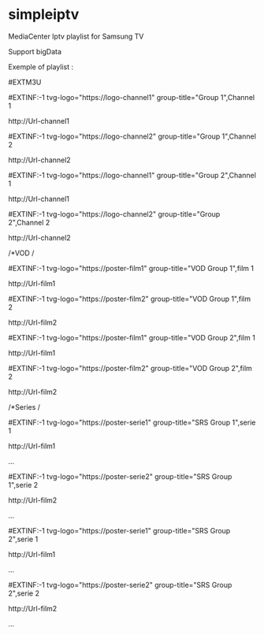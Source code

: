# simpleiptv

MediaCenter Iptv playlist for Samsung TV

Support bigData

Exemple of playlist :

#EXTM3U

#EXTINF:-1 tvg-logo="https://logo-channel1" group-title="Group 1",Channel 1

http://Url-channel1

#EXTINF:-1 tvg-logo="https://logo-channel2" group-title="Group 1",Channel 2

http://Url-channel2

#EXTINF:-1 tvg-logo="https://logo-channel1" group-title="Group 2",Channel 1

http://Url-channel1

#EXTINF:-1 tvg-logo="https://logo-channel2" group-title="Group 2",Channel 2

http://Url-channel2


/*VOD /

#EXTINF:-1 tvg-logo="https://poster-film1" group-title="VOD Group 1",film 1

http://Url-film1

#EXTINF:-1 tvg-logo="https://poster-film2" group-title="VOD Group 1",film 2

http://Url-film2

#EXTINF:-1 tvg-logo="https://poster-film1" group-title="VOD Group 2",film 1

http://Url-film1

#EXTINF:-1 tvg-logo="https://poster-film2" group-title="VOD Group 2",film 2

http://Url-film2

/*Series /

#EXTINF:-1 tvg-logo="https://poster-serie1" group-title="SRS Group 1",serie 1

http://Url-film1

...

#EXTINF:-1 tvg-logo="https://poster-serie2" group-title="SRS Group 1",serie 2

http://Url-film2

...

#EXTINF:-1 tvg-logo="https://poster-serie1" group-title="SRS Group 2",serie 1

http://Url-film1

...

#EXTINF:-1 tvg-logo="https://poster-serie2" group-title="SRS Group 2",serie 2

http://Url-film2

...
